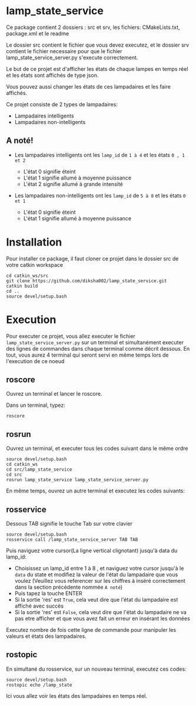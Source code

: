 # lamp_state_service
Ce package contient 2 dossiers : src et srv, les fichiers: CMakeLists.txt, package.xml et le readme

Le dossier src contient le fichier que vous devez executez, et le dossier srv contient le fichier necessaire pour que le fichier lamp_state_service_server.py s'execute correctement.

Le but de ce projet est d'afficher les états de chaque lampes en temps réel et les états sont affichés de type json.

Vous pouvez aussi changer les états de ces lampadaires et les faire affichés.

Ce projet consiste de 2 types de lampadaires:
- Lampadaires intelligents
- Lampadaires non-intelligents

## A noté!
- Les lampadaires intelligents ont les `lamp_id` de `1 à 4` et les états `0 , 1 et 2`
  - L'état 0 signifie éteint
  - L'état 1 signifie allumé à moyenne puissance
  - L'état 2 signifie allumé à grande intensité

- Les lampadaires non-intelligents ont les `lamp_id` de `5 à 8` et les états `0 et 1`
  - L'état 0 signifie éteint
  - L'état 1 signifie allumé à moyenne puissance

# Installation
Pour installer ce package, il faut cloner ce projet dans le dossier src de votre catkin workspace
```
cd catkin_ws/src
git clone https://github.com/diksha002/lamp_state_service.git
catkin build
cd ..
source devel/setup.bash
```
# Execution
Pour executer ce projet, vous allez executer le fichier `lamp_state_service_server.py` sur un terminal et simultanément executer des lignes de commandes dans chaque terminal comme décrit dessous. En tout, vous aurez 4 terminal qui seront servi en même temps lors de l'execution de ce noeud

## roscore
Ouvrez un terminal et lancer le roscore.

Dans un terminal, typez:
```
roscore
```

## rosrun
Ouvrez un terminal, et executer tous les codes suivant dans le même ordre
```
source devel/setup.bash
cd catkin_ws
cd src/lamp_state_service
cd src
rosrun lamp_state_service lamp_state_service_server.py

```
En même temps, ouvrez un autre terminal et executez les codes suivants:

## rosservice
Dessous TAB signifie le touche Tab sur votre clavier
```
source devel/setup.bash
rosservice call /lamp_state_service_server TAB TAB
```
Puis naviguez votre cursor(La ligne vertical clignotant) jusqu'à data du lamp_id:
- Choisissez un lamp_id entre 1 à 8 , et naviguez votre cursor jusqu'à le `data` du state et modifiez la valeur de l'état du lampadaire que vous voulez (Veuillez vous referencer sur les chiffres à inséré correctement dans la section précédente nommée `A noté`)
- Puis tapez la touche ENTER
- Si la sortie 'res' est `True`, cela veut dire que l'état du lampadaire est affiché avec succès
- Si la sortie 'res' est `False`, cela veut dire que l'état du lampadaire ne va pas etre afficher et que vous avez fait un erreur en insérant les données 

Executez nombre de fois cette ligne de commande pour manipuler les valeurs et états des lampadaires.

## rostopic
En simultané du rosservice, sur un nouveau terminal, executez ces codes:
```
source devel/setup.bash
rostopic echo /lamp_state
```
Ici vous allez voir les états des lampadaires en temps réel.
